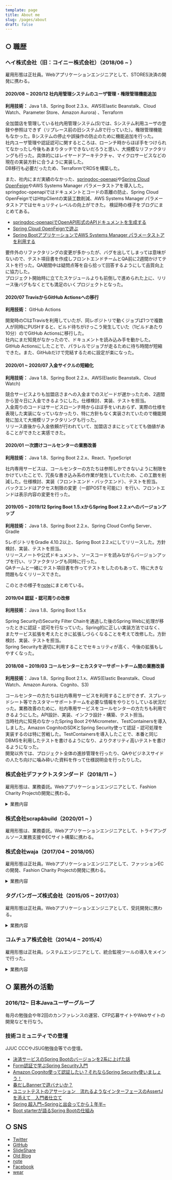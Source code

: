 ```yaml
---
template: page
title: About me
slug: /pages/about
draft: false
---
```

## ○ 職歴
### ヘイ株式会社（旧：コイニー株式会社）（2018/06 ~ ）
雇用形態は正社員。Webアプリケーションエンジニアとして、STORES決済の開発に携わる。

#### 2020/08 ~ 2020/12 社内用管理システムのユーザ管理・権限管理機能追加
**利用技術：** Java 1.8、Spring Boot 2.3.x、AWS(Elastic Beanstalk、Cloud Watch、Parameter Store、Amazon Aurora) 、Terraform

全加盟店を管理している社内用管理システム(S)では、Sシステム利用ユーザの登録や参照はできず（リプレース前の旧システムBで行っていた）。権限管理機能もなかった。Bシステムの停止や誤操作の防止のために機能追加を行った。\
社内ユーザ管理や認証認可に関するところは、ローンチ時からほぼ手をつけられてなかったし今後もあまりタッチできないだろうと思い、大規模なリファクタリングも行った。具体的にはレイヤードアーキテクチャ、マイクロサービスなどの現在の実装方針に合うように実装した。\
DB移行も必要だったため、TerraformでRDSを構築した。

また、社内にまだ実績のなかった、[springdoc-openapi](https://github.com/springdoc/springdoc-openapi)や[Spring Cloud OpenFeign](https://github.com/spring-cloud/spring-cloud-openfeign)やAWS Systems Manager パラメータストアを導入した。springdoc-openapiではドキュメントとコードの乖離の防止、Spring Cloud OpenFeignではHttpClientの実装工数削減、AWS Systems Manager パラメータストアではセキュリティレベルの向上ができた。
検証時の様子をブログにまとめてある。

- [springdoc-openapiでOpenAPI形式のAPIドキュメントを生成する](https://www.b1a9idps.com/posts/springdoc-openapi-1)
- [Spring Cloud OpenFeignで遊ぶ](https://www.b1a9idps.com/posts/spring-cloud-open-feign-1)
- [Spring BootアプリケーションでAWS Systems Manager パラメータストアを利用する](https://www.b1a9idps.com/posts/spring-boot-parameter-store)

要件外のリファクタリングの変更が多かったが、バグを出してしまっては意味がないので、テスト項目書を作成しフロントエンドチームとQA前に2週間かけてテストを行った。QA期間中は疑問点等を自ら拾って回答するようにして品質向上に協力した。\
プロジェクト開始時に立てたスケジュールよりも前倒しで進められた上に、リリース後バグもなくとても満足のいくプロジェクトとなった。

#### 2020/07 TravisからGitHub Actionsへの移行
**利用技術：** GitHub Actions

開発時のCIはTravisを利用していたが、同レポジトリで動くジョブば1つで複数人が同時にPUSHすると、ビルド待ちがけっこう発生していた（1ビルドあたり10分）のでGitHub Actionsに移行した。\
社内にまだ知見がなかったので、ドキュメントを読み込み手を動かした。GitHub Actionsにしたことで、パラレルでジョブが走るために待ち時間が短縮できた。また、GitHubだけで完結するために設定が楽になった。

#### 2020/01 ~ 2020/07 入金サイクルの短縮化
**利用技術：** Java 1.8、Spring Boot 2.2.x、AWS(Elastic Beanstalk、Cloud Watch) 

競合サービスよりも加盟店さまへの入金までのスピードが遅かったため、2週間から翌々日に入金できるようにした。仕様検討、実装、テストを担当。\
入金周りのコードはサービスローンチ時からほぼ手をいれおらず、実際の仕様を表現した実装になっていなかったり、特に方針もなく実装されていたので機能開発に加えて大規模リファクタリングも行った。\
リリース直後から入金依頼が行われていて、加盟店さまにとってとても価値があることができたと実感できた。

#### 2020/01 一次請けコールセンターの業務改善
**利用技術：** Java 1.8、Spring Boot 2.2.x、React、TypeScript

社内専用サービスは、コールセンターの方たちは参照しかできないように制限をかけていたことで、冗長な書き込み系の作業が発生していたため、この工数を削減した。仕様検討、実装（フロントエンド・バックエンド）、テストを担当。\
バックエンドはアクセス制限の変更（一部POSTを可能に）を行い、フロントエンドは表示内容の変更を行った。

#### 2019/05 ~ 2019/12 Spring Boot 1.5.xからSpring Boot 2.2.xへのバージョンアップ
**利用技術：** Java 1.8、Spring Boot 2.2.x、Spring Cloud Config Server、Gradle

5レポジトリをGradle 4.10.2以上、Spring Boot 2.2.xにしてリリースした。方針検討、実装、テストを担当。\
リリースノートや公式ドキュメント、ソースコードを読みながらバージョンアップを行い、リファクタリングも同時に行った。\
QAチームと一緒にテスト項目書を作ってテストをしたのもあって、特に大きな問題もなくリリースできた。

このときの様子を[note](https://note.com/b1a9idps/n/n0b9ca2ee57a2)にまとめている。

#### 2019/04 認証・認可周りの改修
**利用技術：** Java 1.8、Spring Boot 1.5.x

Spring SecurityのSecurity Filter Chainを通過した後のSpring Webに処理が移ったときに認証・認可を行なっていた。Spring的に正しい実装方法ではなく、またサービス拡張を考えたときに拡張しづらくなることを考えて改修した。方針検討、実装、テストを担当。\
Spring Securityを適切に利用することでセキュリティが高く、今後の拡張もしやすくなった。

#### 2018/08 ~ 2019/03 コールセンターとカスタマーサポートチーム間の業務改善
**利用技術：** Java 1.8、Spring Boot 2.1.x、AWS(Elastic Beanstalk、Cloud Watch、Amazon Aurora、Cognito、S3)

コールセンターの方たちは社内専用サービスを利用することができず、スプレッドシート等でカスタマーサポートチームを必要な情報をやりとりしている状況だった。業務改善のために、社内専用サービスをコールセンターの方たちも利用できるようにした。API設計、実装、インフラ設計・構築、テスト担当。\
当時社内に知見のなかったSpring Boot 2やMicrometer、TestContainersを導入しました。Amazon CognitoのSDKとSpring Security使って認証・認可処理を実装するのは特に苦戦した。TestContainersを導入したことで、本番と同じDBMSを利用したテストを書けるようになり、よりクオリティ高いテストを書けるようになった。\
開発以外では、プロジェクト全体の進捗管理を行ったり、QAやビジネスサイドの人たち向けに噛み砕いた資料を作って仕様説明会を行ったりした。

### 株式会社デファクトスタンダード（2018/11 ~ ）
雇用形態は、業務委託。Webアプリケーションエンジニアとして、Fashion Charity Projectの開発に携わる。

<details>
<summary>業務内容</summary>

#### 2020/10 HTTPClientをSpring Cloud OpenFeignに書き換え
**利用技術：** Java 1.8、Spring Boot 2.3.x、Spring Cloud OpenFeign(Spring Cloud Hoxton.SR8)、PostgresSQL、Docker

サービスローンチ時に自前でHTTPClientを実装していたが、実装の簡単さと少なさを考えてSpring Cloud OpenFeignを利用するようにした。
Controllerを書く感覚でインターフェースを実装するだけでHTTPClientを生成してくれるのはかなり便利だなと感じた。
破壊的な変更だったため、1週間かけてサービス全体を動作確認したこともありリリース後まったく問題が発生しなかった。

#### 2020/05 ~ 2020/06 断チャリプロジェクト
**利用技術：** Java 1.8、Spring Boot 2.2.x、HTML(Thymeleaf)、jQuery、PostgresSQL、Docker\
**URL：** https://www.furusato-tax.jp/feature/a/fashion_charity_project

[ふるさとチョイス](https://www.furusato-tax.jp/?header) と連携して、自治体に寄附できるようにするようにした。内部設計、実装、テストを担当。\
新型コロナウイルスに関連したプロジェクトであり、リリースまでのスピード感が必要だった。立ち上げからリリースまで3週間で行った。\
リリース会見が行われるため通常の寄付よりも流入が大きくそうだったので、これまで以上にパフォーマンスを意識して実装をした。特に大きな問題は発生しなかった。

#### 2020/04 ブランドページのリニューアル
**利用技術：** Java 1.8、Spring Boot 2.2.x、HTML(Thymeleaf)、jQuery、PostgresSQL、Docker

[ブランド一覧ベージ](https://www.waja.co.jp/fcp/brands) をブランディアで取り扱っているブランドの一覧に変更。内部設計、実装、テストを担当。\
ブランド一覧の変更や月1で更新するためのCSVアップロード機能の実装を行った。月1しか更新されないため、キャッシュの実装も行った。

#### 2019/01 認証認可の実装リファクタリング
**利用技術：** Java 1.8、Spring Boot 2.0.2、HTML(Thymeleaf)、jQuery、PostgresSQL、Docker

Spring Security的に適切なクラスで適切な処理を書いていなかったため、リファクタリングを行った。方針検討、実装、テストを担当。\
また、外部APIへの無駄なリクエストがあったり、セッションで保存しているログイン情報の取り扱いミスがあったりしたので、同時にリファクタリングも行った。

#### 2018/12 ~ 2019/05 マイページ実装
**利用技術：** Java 1.8、Spring Boot 2.0.2、HTML(Thymeleaf)、jQuery、PostgresSQL、Docker

寄付者が自分の寄付実績を確認できるようにマイページを実装した。内部設計、実装、テストを担当。\
複数のテーブルを結合して実績を出すため、Criteria APIを使ってSQLを組み立てると複雑になりすぎることを懸念して、Native Queryを書くことにした。テスト項目が多かったこと、ヘッダのリプレースも行ったこともあり当初のスケジュールより遅めのリリースになってしまった。リリース後は、クリティカルなバグは出なかった。

</details>

### 株式会社scrap&build（2020/01 ~ ）
雇用形態は、業務委託。Webアプリケーションエンジニアとして、トライアングルソース業務支援やECサイト構築に携わる。

### 株式会社waja（2017/04 ~ 2018/05）
雇用形態は正社員。Webアプリケーションエンジニアとして、ファッションECの開発、Fashion Charity Projectの開発に携わる。

<details>
<summary>業務内容</summary>

#### 2018/03 ~ 2018/05 Fashion Charity Projectのフルリプレース
**利用技術：** Java 1.8、Spring Boot 2.0.2、HTML(Thymeleaf)、jQuery、PostgresSQL、Docker

サービスコンセプトの変更があったり、拡張性を考えていない作りになっていたりしたのでフルリプレースを行った。要件定義、内部設計、実装、テストを担当。\
ほぼ1人でフルリプレースを行った。テーブル定義の見直しやリファクタリングも同時に行った。Vagrant上で起動していて、DBは全エンジニアで共有という開発環境だったので、Docker上でDBを起動して、アプリケーションはホストで直接起動できるようにして開発環境の改善も行った。
フルリプレース及び申込フローの改善によって、寄付申込数を増やすことができた。

#### 2017/05 ~ 2017/08 過去注文に追加できる機能の実装
**利用技術：** Java 1.8、Spring 4.2.x、HTML、Thymeleaf、JSP、jQuery、PostgresSQL

APIの設計・実装及びその他サーバサイドの実装を行った。API設計、実装、テストを担当。\
より良いUIにするために、文言などの提案を行った。可読性をあげるため、コーダーが作ったHTMLをJSPに書き換える無駄な時間を削減するためにJSPからThymeleafを導入した。
また、最後のテスト時にはテスト項目書を作成し、テスト精度向上に努めた。

</details>

### タグバンガーズ株式会社（2015/05 ~ 2017/03）
雇用形態は正社員。Webアプリケーションエンジニアとして、受託開発に携わる。

<details>
<summary>業務内容</summary>

#### 2016/11 機械メーカポータルサイトの機能追加
**利用技術：** Java 1.8、Spring Boot 1.4.x、HTML、Thymeleaf、Riot.js、PostgresSQL

API設計、実装、テストを担当。\
サーバサイドは、APIの実装及びユニットテストを行い、フロントサイドも少し実装した。APIを実装して、これまで以上にHTTP通信を意識し、よりよいシステムにするために正しいHTTPメソッドを使うことや正しいステータスコードを返すように心がけた。

#### 2015/10 ~ 2016/01 地図制作会社のオンプレミスからAWSへの移行
**利用技術：** AWS(Cloud Formation)、bash

設計、実装、テストを担当。\
Cloud Formationを使い、30 ~ 50台のオンプレミスサーバのAWSへの移行のための補佐を行った。約30のテンプレートを作成した。タグ名にハイフンを指定できないなどCloud Formationで実現できない項目は、bashでスクリプトを作成して解決した。打ち合わせにも毎回参加し、進捗報告や要望などについて回答した。

</details>

### コムチュア株式会社（2014/4 ~ 2015/4）
雇用形態は正社員。システムエンジニアとして、統合監視ツールの導入をメインで行った。

<details>
<summary>業務内容</summary>

#### 2015/02 ~ 2015/03 クラウド型の統合運用管理基盤サービスのシナリオテスト
AWS上にある統合運用管理基盤サービスのシナリオテストを行った。

#### 2014/06 ~ 2015/04 様々の企業のサーバに運用監視ソフトウェアの導入
携わった案件数：約25案件（規模は大小様々）

</details>

## ○ 業務外の活動
### 2016/12~ 日本Javaユーザーグループ
毎月の勉強会や年2回のカンファレンスの運営、CFP応募サイトやWebサイトの開発などを行なう。

### 技術コミュニティでの登壇
JJUC CCCやJSUG勉強会等での登壇。

- [決済サービスのSpring Bootのバージョンを2系に上げた話](https://www.slideshare.net/RyosukeUchitate/spring-boot2)
- [Form認証で学ぶSpring Security入門](https://www.slideshare.net/RyosukeUchitate/formspring-security)
- [Amazon Cognito使って認証したい？それならSpring Security使いましょう！](https://www.slideshare.net/RyosukeUchitate/amazon-cognitospring-security)
- [春だしBannerで遊バナいか？](https://www.slideshare.net/RyosukeUchitate/banner-94283851)
- [ユニットテストのアサーション　流れるようなインターフェースのAssertJを添えて　入門者仕立て](https://www.slideshare.net/RyosukeUchitate/assertj-82260732)
- [Spring 超入門~Springと出会ってから１年半~](https://www.slideshare.net/RyosukeUchitate/springspring1)
- [Boot starterが語るSpring Bootの仕組み](https://www.slideshare.net/RyosukeUchitate/spring-io-2016-63373522)

## ○ SNS

* [Twitter](https://twitter.com/b1a9idps)
* [GitHub](https://github.com/b1a9id)
* [SlideShare](https://www.slideshare.net/RyosukeUchitate)
* [Old Blog](https://uchi-fashion.hatenablog.com/)
* [note](https://note.com/b1a9idps)
* [Facebook](https://ja-jp.facebook.com/people/Ryosuke-Uchitate/100004147568068)
* [wear](http://wear.jp/blackid/)
